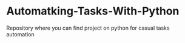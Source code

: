 # Automatking-Tasks-With-Python
Repository where you can find project on python for casual tasks automation
